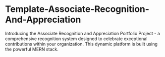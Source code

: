 # Template-Associate-Recognition-And-Appreciation
Introducing the Associate Recognition and Appreciation Portfolio Project - a comprehensive recognition system designed to celebrate exceptional contributions within your organization. This dynamic platform is built using the powerful MERN stack.

